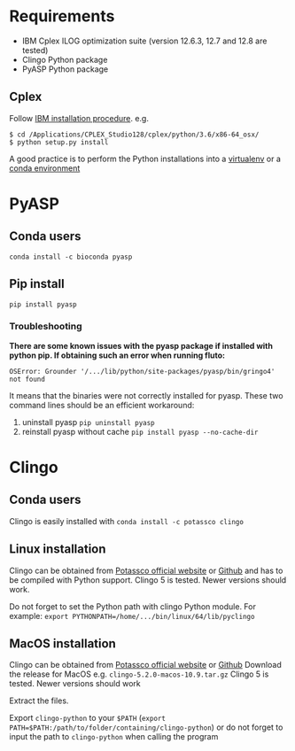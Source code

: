 # Requirements

* IBM Cplex ILOG optimization suite (version 12.6.3, 12.7 and 12.8 are tested)
* Clingo Python package
* PyASP Python package



## Cplex

Follow [IBM installation procedure](https://www.ibm.com/support/knowledgecenter/SSSA5P_12.5.1/ilog.odms.cplex.help/CPLEX/GettingStarted/topics/set_up/Python_setup.html). e.g.

    $ cd /Applications/CPLEX_Studio128/cplex/python/3.6/x86-64_osx/
    $ python setup.py install

A good practice is to perform the Python installations into a [virtualenv](https://virtualenv.pypa.io/en/stable/installation/) or a [conda environment](https://conda.io/docs/user-guide/tasks/manage-environments.html)

# PyASP

## Conda users

`conda install -c bioconda pyasp`

## Pip install

`pip install pyasp`

### Troubleshooting

**There are some known issues with the pyasp package if installed with python pip. If obtaining such an error when running fluto:**

``OSError: Grounder '/.../lib/python/site-packages/pyasp/bin/gringo4' not found``

It means that the binaries were not correctly installed for pyasp.
These two command lines should be an efficient workaround:
1. uninstall pyasp
``pip uninstall pyasp``
2. reinstall pyasp without cache
``pip install pyasp --no-cache-dir``




# Clingo

## Conda users

Clingo is easily installed with `conda install -c potassco clingo`

## Linux installation

Clingo can be obtained from [Potassco official website](https://potassco.org/clingo/) or [Github](https://github.com/potassco/clingo/releases) and has to be compiled with Python support. Clingo 5 is tested. Newer versions should work.

Do not forget to set the Python path with clingo Python module. For example:
`export PYTHONPATH=/home/.../bin/linux/64/lib/pyclingo`



## MacOS installation

Clingo can be obtained from [Potassco official website](https://potassco.org/clingo/) or [Github](https://github.com/potassco/clingo/releases)
Download the release for MacOS e.g. `clingo-5.2.0-macos-10.9.tar.gz`
Clingo 5 is tested. Newer versions should work

Extract the files.

Export `clingo-python` to your `$PATH` (`export PATH=$PATH:/path/to/folder/containing/clingo-python`) or do not forget to input the path to `clingo-python` when calling the program
